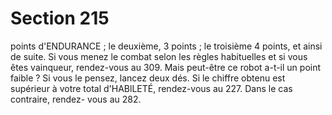 # Section 215

points 
d'ENDURANCE ; le deuxième, 3 points ; le troisième 4 points, 
et ainsi de suite. Si vous menez le combat selon les règles 
habituelles et si vous êtes vainqueur, rendez-vous au 309. Mais 
peut-être ce robot a-t-il un point faible ? Si vous le pensez, lancez 
deux dés. Si le chiffre obtenu est supérieur à votre total 
d'HABlLETÉ, rendez-vous au 227. Dans le cas contraire, rendez-
vous au 282.